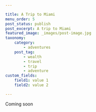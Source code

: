 ```yaml
---

title: A Trip to Miami
menu_order: 5
post_status: publish
post_excerpt: A trip to Miami
featured_image: _images/post-image.jpg
taxonomy:
    category:
        - adventures
    post_tag:
        - wealth
        - travel
        - trip
        - adventure
custom_fields:
    field1: value 1
    field2: value 2

---
```


Coming soon